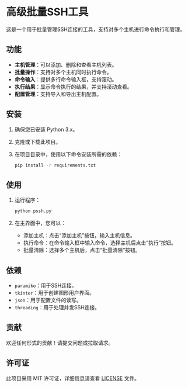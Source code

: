 # 高级批量SSH工具

这是一个用于批量管理SSH连接的工具，支持对多个主机进行命令执行和管理。

## 功能

- **主机管理**：可以添加、删除和查看主机列表。
- **批量操作**：支持对多个主机同时执行命令。
- **命令输入**：提供多行命令输入框，支持滚动。
- **执行结果**：显示命令执行的结果，并支持滚动查看。
- **配置管理**：支持导入和导出主机配置。

## 安装

1. 确保您已安装 Python 3.x。
2. 克隆或下载此项目。
3. 在项目目录中，使用以下命令安装所需的依赖：

   ```bash
   pip install -r requirements.txt
   ```

## 使用

1. 运行程序：

   ```bash
   python pssh.py
   ```

2. 在主界面中，您可以：
   - 添加主机：点击“添加主机”按钮，输入主机信息。
   - 执行命令：在命令输入框中输入命令，选择主机后点击“执行”按钮。
   - 批量清除：选择多个主机后，点击“批量清除”按钮。

## 依赖

- `paramiko`：用于SSH连接。
- `tkinter`：用于创建图形用户界面。
- `json`：用于配置文件的读写。
- `threading`：用于处理并发SSH连接。

## 贡献

欢迎任何形式的贡献！请提交问题或拉取请求。

## 许可证

此项目采用 MIT 许可证，详细信息请查看 [LICENSE](LICENSE) 文件。
